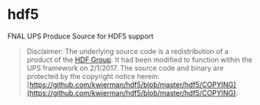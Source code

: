 # hdf5

FNAL UPS Produce Source for HDF5 support


> Disclaimer: The underlying source code is a redistribution of a product of the [HDF Group](https://support.hdfgroup.org/HDF5/). It had been modified to function within the UPS framework on 2/1/2017. The source code and binary are protected by the copyright notice herein: [https://github.com/kwierman/hdf5/blob/master/hdf5/COPYING](https://github.com/kwierman/hdf5/blob/master/hdf5/COPYING).
